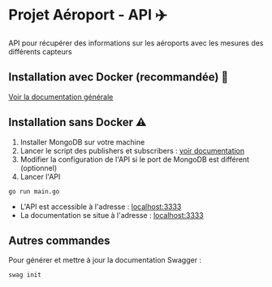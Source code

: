 # Projet Aéroport - API ✈️

API pour récupérer des informations sur les aéroports avec les mesures des différents capteurs

## Installation avec Docker (recommandée) 🐳

[Voir la documentation générale](../README.md)

## Installation sans Docker :warning:

1. Installer MongoDB sur votre machine
2. Lancer le script des publishers et subscribers : [voir documentation](../broker/README.md)
3. Modifier la configuration de l'API si le port de MongoDB est différent (optionnel)
7. Lancer l'API
```shell
go run main.go
```

- L'API est accessible à l'adresse : [localhost:3333](localhost:3333)
- La documentation se situe à l'adresse : [localhost:3333](localhost:3333)

## Autres commandes
Pour générer et mettre à jour la documentation Swagger :
```shell
swag init
```
